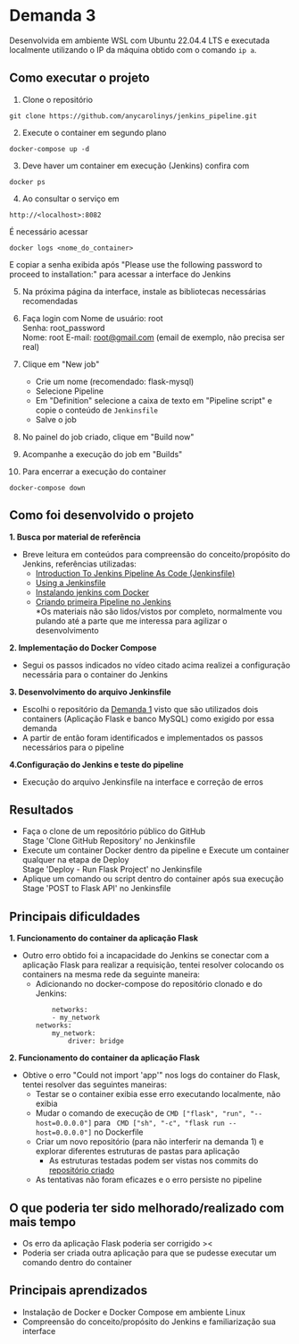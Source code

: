 # Demanda 3 

Desenvolvida em ambiente WSL com Ubuntu 22.04.4 LTS e executada localmente utilizando o IP da máquina obtido com o comando ```ip a```.    

## **Como executar o projeto**  

1. Clone o repositório
```
git clone https://github.com/anycarolinys/jenkins_pipeline.git
```

2. Execute o container em segundo plano 
```
docker-compose up -d 
```

3. Deve haver um container em execução (Jenkins) confira com
```
docker ps
```

4. Ao consultar o serviço em
```
http://<localhost>:8082
```
É necessário acessar
```
docker logs <nome_do_container>
```
E copiar a senha exibida após "Please use the following password to proceed to installation:" para acessar a interface do Jenkins

5. Na próxima página da interface, instale as bibliotecas necessárias recomendadas

6. Faça login com
Nome de usuário: root  
Senha: root_password  
Nome: root 
E-mail: root@gmail.com (email de exemplo, não precisa ser real)

7. Clique em "New job"
    - Crie um nome (recomendado: flask-mysql)
    - Selecione Pipeline
    - Em "Definition" selecione a caixa de texto em "Pipeline script" e copie o conteúdo de ```Jenkinsfile```
    - Salve o job

8. No painel do job criado, clique em "Build now"

9. Acompanhe a execução do job em "Builds"

7. Para encerrar a execução do container  
```
docker-compose down
```

## **Como foi desenvolvido o projeto**  
**1. Busca por material de referência**
- Breve leitura em conteúdos para compreensão do conceito/propósito do Jenkins, referências utilizadas:
    - [Introduction To Jenkins Pipeline As Code (Jenkinsfile)](https://www.geeksforgeeks.org/introduction-to-jenkins-pipeline-as-code-jenkinsfile/)
    - [Using a Jenkinsfile](https://www.jenkins.io/doc/book/pipeline/jenkinsfile/)
    - [Instalando jenkins com Docker](https://youtu.be/1ksmAvsxwxs?si=2sdLo7Slrgs5sqwg)
    - [Criando primeira Pipeline no Jenkins](https://youtu.be/BVE9En1lIx8?si=TTrLTnSP0XBFhI6k)  
    \*Os materiais não são lidos/vistos por completo, normalmente vou pulando até a parte que me interessa para agilizar o desenvolvimento

**2. Implementação do Docker Compose**  
- Segui os passos indicados no vídeo citado acima realizei a configuração necessária para o container do Jenkins

**3. Desenvolvimento do arquivo Jenkinsfile**
- Escolhi o repositório da [Demanda 1](https://github.com/anycarolinys/dockerized_flask_api.git) visto que são utilizados dois containers (Aplicação Flask e banco MySQL) como exigido por essa demanda
- A partir de então foram identificados e implementados os passos necessários para o pipeline

**4.Configuração do Jenkins e teste do pipeline**
- Execução do arquivo Jenkinsfile na interface e correção de erros

## **Resultados**
- Faça o clone de um repositório público do GitHub  
Stage 'Clone GitHub Repository' no Jenkinsfile  
- Execute um container Docker dentro da pipeline e Execute um container qualquer na etapa de Deploy  
Stage 'Deploy - Run Flask Project' no Jenkinsfile  
- Aplique um comando ou script dentro do container após sua execução  
Stage 'POST to Flask API' no Jenkinsfile 

## **Principais dificuldades**  
**1. Funcionamento do container da aplicação Flask**  
- Outro erro obtido foi a incapacidade do Jenkins se conectar com a aplicação Flask para realizar a requisição, tentei resolver colocando os containers na mesma rede da seguinte maneira:
    - Adicionando no docker-compose do repositório clonado e do Jenkins:
        ```
            networks:
            - my_network
        networks:
            my_network:
                driver: bridge
        ```

**2. Funcionamento do container da aplicação Flask**
- Obtive o erro "Could not import 'app'" nos logs do container do Flask, tentei resolver das seguintes maneiras:
    - Testar se o container exibia esse erro executando localmente, não exibia
    - Mudar o comando de execução de ```CMD ["flask", "run", "--host=0.0.0.0"]``` para ``` CMD ["sh", "-c", "flask run --host=0.0.0.0"]``` no Dockerfile
    - Criar um novo repositório (para não interferir na demanda 1) e explorar diferentes estruturas de pastas para aplicação 
        - As estruturas testadas podem ser vistas nos commits do [repositório criado](https://github.com/anycarolinys/flask_api_for_jenkins.git)  
    - As tentativas não foram eficazes e o erro persiste no pipeline 


## **O que poderia ter sido melhorado/realizado com mais tempo**  
- Os erro da aplicação Flask poderia ser corrigido ><
- Poderia ser criada outra aplicação para que se pudesse executar um comando dentro do container

## **Principais aprendizados**
- Instalação de Docker e Docker Compose em ambiente Linux
- Compreensão do conceito/propósito do Jenkins e familiarização sua interface

